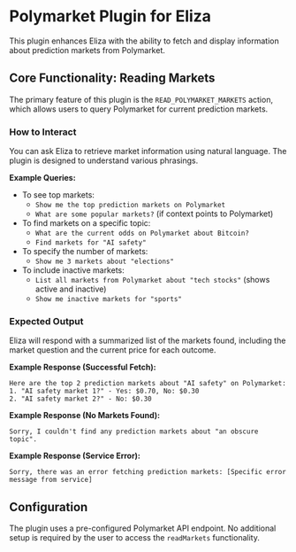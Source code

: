 # Polymarket Plugin for Eliza

This plugin enhances Eliza with the ability to fetch and display information about prediction markets from Polymarket.

## Core Functionality: Reading Markets

The primary feature of this plugin is the `READ_POLYMARKET_MARKETS` action, which allows users to query Polymarket for current prediction markets.

### How to Interact

You can ask Eliza to retrieve market information using natural language. The plugin is designed to understand various phrasings.

**Example Queries:**

*   To see top markets:
    *   `Show me the top prediction markets on Polymarket`
    *   `What are some popular markets?` (if context points to Polymarket)
*   To find markets on a specific topic:
    *   `What are the current odds on Polymarket about Bitcoin?`
    *   `Find markets for "AI safety"`
*   To specify the number of markets:
    *   `Show me 3 markets about "elections"`
*   To include inactive markets:
    *   `List all markets from Polymarket about "tech stocks"` (shows active and inactive)
    *   `Show me inactive markets for "sports"`

### Expected Output

Eliza will respond with a summarized list of the markets found, including the market question and the current price for each outcome.

**Example Response (Successful Fetch):**
```
Here are the top 2 prediction markets about "AI safety" on Polymarket:
1. "AI safety market 1?" - Yes: $0.70, No: $0.30
2. "AI safety market 2?" - No: $0.30
```

**Example Response (No Markets Found):**
```
Sorry, I couldn't find any prediction markets about "an obscure topic".
```

**Example Response (Service Error):**
```
Sorry, there was an error fetching prediction markets: [Specific error message from service]
```

## Configuration

The plugin uses a pre-configured Polymarket API endpoint. No additional setup is required by the user to access the `readMarkets` functionality.